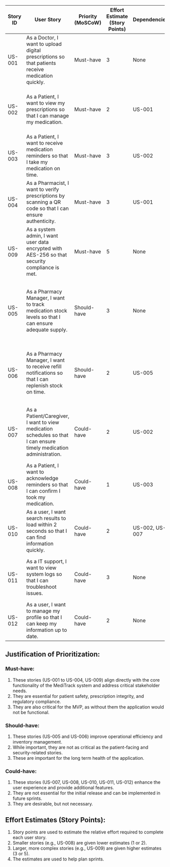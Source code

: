 | Story ID |	User Story	| Priority (MoSCoW) |	Effort Estimate (Story Points) |	Dependencies	| Justification |
|-------------|----------------|-------------|-------|------------------|---------------|
| US-001	| As a Doctor, I want to upload digital prescriptions so that patients receive medication quickly.	| Must-have	| 3 |	None	| Directly addresses the need for efficient prescription management, critical for patient care. |
| US-002	| As a Patient, I want to view my prescriptions so that I can manage my medication.	| Must-have	| 2	| US-001	| Core functionality for patient empowerment and medication adherence. |
| US-003	| As a Patient, I want to receive medication reminders so that I take my medication on time.	| Must-have	| 3	| US-002	| Critical for ensuring medication adherence and patient safety. |
| US-004	| As a Pharmacist, I want to verify prescriptions by scanning a QR code so that I can ensure authenticity.	| Must-have	| 3	| US-001	| Essential for preventing prescription fraud and ensuring patient safety. |
| US-009	| As a system admin, I want user data encrypted with AES-256 so that security compliance is met.	| Must-have	| 5	| None	| Critical for meeting regulatory compliance and ensuring data security. |
| US-005	| As a Pharmacy Manager, I want to track medication stock levels so that I can ensure adequate supply.	| Should-have	| 3	| None	| Important for inventory management and preventing stockouts, but not as critical as patient-facing features. |
| US-006	| As a Pharmacy Manager, I want to receive refill notifications so that I can replenish stock on time.	| Should-have	| 2	| US-005	| Improves inventory management efficiency, but can be managed manually in the short term. |
| US-007	| As a Patient/Caregiver, I want to view medication schedules so that I can ensure timely medication administration.	| Could-have	| 2	| US-002	| Useful for caregivers and patients with complex medication regimens, but not essential for initial release. |
| US-008	| As a Patient, I want to acknowledge reminders so that I can confirm I took my medication.	| Could-have	| 1	| US-003	| Improves medication adherence tracking, but not critical for initial functionality. |
| US-010	| As a user, I want search results to load within 2 seconds so that I can find information quickly.	| Could-have	| 2	| US-002, US-007	| Enhances user experience, but not critical for initial functionality. |
| US-011	| As a IT support, I want to view system logs so that I can troubleshoot issues.	| Could-have | 3 |	None	| Important for system maintenance, but not essential for the initial release. |
| US-012	| As a user, I want to manage my profile so that I can keep my information up to date.	| Could-have | 2	| None	| Improves user experience, but not critical for initial functionality. |

## **Justification of Prioritization:**

### **Must-have:**
  1. These stories (US-001 to US-004, US-009) align directly with the core functionality of the MediTrack system and address critical stakeholder needs.
  2. They are essential for patient safety, prescription integrity, and regulatory compliance.
  3. They are also critical for the MVP, as without them the application would not be functional.

### **Should-have:**
  1. These stories (US-005 and US-006) improve operational efficiency and inventory management.
  2. While important, they are not as critical as the patient-facing and security-related stories.
  3. These are important for the long term health of the application.
     
### **Could-have:**
  1. These stories (US-007, US-008, US-010, US-011, US-012) enhance the user experience and provide additional features.
  2. They are not essential for the initial release and can be implemented in future sprints.
  3. They are desirable, but not necessary.
     
## **Effort Estimates (Story Points):**

  1. Story points are used to estimate the relative effort required to complete each user story.
  2. Smaller stories (e.g., US-008) are given lower estimates (1 or 2).
  3. Larger, more complex stories (e.g., US-009) are given higher estimates (3 or 5).
  4. The estimates are used to help plan sprints.
